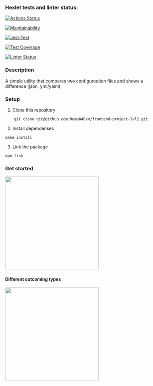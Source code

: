 ### Hexlet tests and linter status:

[![Actions Status](https://github.com/Rema04Dev/frontend-project-lvl2/workflows/hexlet-check/badge.svg)](https://github.com/Rema04Dev/frontend-project-lvl2/actions)

[![Maintainability](https://api.codeclimate.com/v1/badges/a99a88d28ad37a79dbf6/maintainability)](https://codeclimate.com/github/Rema04Dev/frontend-project-lvl2)

[![Jest-Test](https://github.com/Rema04Dev/frontend-project-lvl2/actions/workflows/gendiff.yml/badge.svg)](https://github.com/Rema04Dev/frontend-project-lvl2/actions/workflows/jest-test.yml)

[![Test Coverage](https://api.codeclimate.com/v1/badges/7f4267c8623d9f28cddd/test_coverage)](https://codeclimate.com/github/Rema04Dev/frontend-project-lvl2/test_coverage)

[![Linter Status](https://github.com/Rema04Dev/frontend-project-lvl2/actions/workflows/linter.yml/badge.svg)](https://github.com/Rema04Dev/frontend-project-lvl2/actions/workflows/linter.yml)

### Description
A simple utility that compares two configureation files and shows a difference (json, yml/yaml)

### Setup
1. Clone this repository
```
    git clone git@github.com:Rema04Dev/frontend-project-lvl2.git
```
2. Install dependenses
```
make install
```
3. Link the package
```
npm link
```
### Get started
<a href="https://asciinema.org/a/fR1ZptVRn8ISi6ucnvSAhIszP" target="_blank"><img src="https://asciinema.org/a/fR1ZptVRn8ISi6ucnvSAhIszP.svg" width="300"/></a>

#### Different outcoming types
<a href="https://asciinema.org/a/HhcHljiMYvZtkBGLvbHbQYRVv" target="_blank"><img src="https://asciinema.org/a/HhcHljiMYvZtkBGLvbHbQYRVv.svg" width="300"/></a>